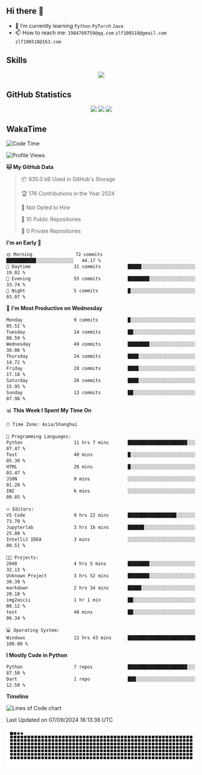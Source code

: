 ## Hi there 👋

- 🌱 I’m currently learning `Python` `PyTorch` `Java`
- 📫 How to reach me: `1984769759@qq.com` `zlf100518@gmail.com` `zlf100518@163.com`

## Skills
<div align="center"> <img src="https://skillicons.dev/icons?i=python,linux,git,github,html,css,js" /> </div>

## GitHub Statistics

<div align="center">
  <img src="https://github-readme-stats.vercel.app/api?username=mrcchenfeng&show_icons=true&theme=tokyonight" />
  <img src="https://github-readme-stats.vercel.app/api/top-langs/?username=mrcchenfeng&show_icons=true&theme=tokyonight" />
  <img src="https://github-readme-activity-graph.vercel.app/graph?username=mrcchenfeng&theme=xcode" />
</div>

## WakaTime

<!--START_SECTION:waka-->
![Code Time](http://img.shields.io/badge/Code%20Time-82%20hrs%2016%20mins-blue)

![Profile Views](http://img.shields.io/badge/Profile%20Views-2-blue)

**🐱 My GitHub Data** 

> 📦 635.0 kB Used in GitHub's Storage 
 > 
> 🏆 176 Contributions in the Year 2024
 > 
> 🚫 Not Opted to Hire
 > 
> 📜 10 Public Repositories 
 > 
> 🔑 0 Private Repositories 
 > 
**I'm an Early 🐤** 

```text
🌞 Morning                72 commits          ███████████░░░░░░░░░░░░░░   44.17 % 
🌆 Daytime                31 commits          █████░░░░░░░░░░░░░░░░░░░░   19.02 % 
🌃 Evening                55 commits          ████████░░░░░░░░░░░░░░░░░   33.74 % 
🌙 Night                  5 commits           █░░░░░░░░░░░░░░░░░░░░░░░░   03.07 % 
```
📅 **I'm Most Productive on Wednesday** 

```text
Monday                   9 commits           █░░░░░░░░░░░░░░░░░░░░░░░░   05.52 % 
Tuesday                  14 commits          ██░░░░░░░░░░░░░░░░░░░░░░░   08.59 % 
Wednesday                49 commits          ████████░░░░░░░░░░░░░░░░░   30.06 % 
Thursday                 24 commits          ████░░░░░░░░░░░░░░░░░░░░░   14.72 % 
Friday                   28 commits          ████░░░░░░░░░░░░░░░░░░░░░   17.18 % 
Saturday                 26 commits          ████░░░░░░░░░░░░░░░░░░░░░   15.95 % 
Sunday                   13 commits          ██░░░░░░░░░░░░░░░░░░░░░░░   07.98 % 
```


📊 **This Week I Spent My Time On** 

```text
🕑︎ Time Zone: Asia/Shanghai

💬 Programming Languages: 
Python                   11 hrs 7 mins       ██████████████████████░░░   87.47 % 
Text                     40 mins             █░░░░░░░░░░░░░░░░░░░░░░░░   05.30 % 
HTML                     26 mins             █░░░░░░░░░░░░░░░░░░░░░░░░   03.47 % 
JSON                     9 mins              ░░░░░░░░░░░░░░░░░░░░░░░░░   01.20 % 
INI                      6 mins              ░░░░░░░░░░░░░░░░░░░░░░░░░   00.85 % 

🔥 Editors: 
VS Code                  9 hrs 22 mins       ██████████████████░░░░░░░   73.70 % 
Jupyterlab               3 hrs 16 mins       ██████░░░░░░░░░░░░░░░░░░░   25.80 % 
IntelliJ IDEA            3 mins              ░░░░░░░░░░░░░░░░░░░░░░░░░   00.51 % 

🐱‍💻 Projects: 
2048                     4 hrs 5 mins        ████████░░░░░░░░░░░░░░░░░   32.13 % 
Unknown Project          3 hrs 52 mins       ████████░░░░░░░░░░░░░░░░░   30.39 % 
markdown                 2 hrs 34 mins       █████░░░░░░░░░░░░░░░░░░░░   20.18 % 
img2ascii                1 hr 1 min          ██░░░░░░░░░░░░░░░░░░░░░░░   08.12 % 
test                     48 mins             ██░░░░░░░░░░░░░░░░░░░░░░░   06.34 % 

💻 Operating System: 
Windows                  12 hrs 43 mins      █████████████████████████   100.00 % 
```

**I Mostly Code in Python** 

```text
Python                   7 repos             ██████████████████████░░░   87.50 % 
Dart                     1 repo              ███░░░░░░░░░░░░░░░░░░░░░░   12.50 % 
```



**Timeline**

![Lines of Code chart](https://raw.githubusercontent.com/mrcchenfeng/mrcchenfeng/main/assets/bar_graph.png)


 Last Updated on 07/09/2024 18:13:36 UTC
<!--END_SECTION:waka-->

<div align="center"><img src="./assets/github-snake-dark.svg" /></div>
